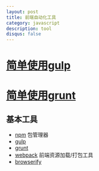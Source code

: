 ```yaml
---
layout: post
title: 前端自动化工具
category: javascript
description: tool
disqus: false
---
```


# [简单使用gulp](https://ruby-china.org/topics/25477)
# [简单使用grunt](https://ruby-china.org/topics/25464)

## 基本工具

* [npm](https://www.npmjs.com/) 包管理器
* [gulp](http://gulpjs.com/)
* [grunt](http://gruntjs.com/)
* [webpack](http://webpack.github.io/) 前端资源加载/打包工具
* [browserify](http://browserify.org/)
